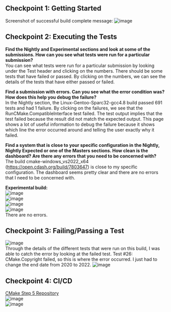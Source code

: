 ## Checkpoint 1: Getting Started  
Screenshot of successful build complete message:
![image](https://user-images.githubusercontent.com/60198697/159137381-4f4e1e4c-41a1-4e40-908e-3d1024c0859d.png)  

## Checkpoint 2: Executing the Tests  
**Find the Nightly and Experimental sections and look at some of the submissions. How can you see what tests were run for a particular submission?**  
You can see what tests were run for a particular submission by looking under the Test header and clicking on the numbers. There should be some tests
that have failed or passed. By clicking on the numbers, we can see the details of the tests that have either passed or failed.  

**Find a submission with errors. Can you see what the error condition was? How does this help you debug the failure?**  
In the Nightly section, the Linux-Gentoo-Sparc32-gcc4.8 build passed 691 tests and had 1 failure. By clicking on the failures, we see that the
RunCMake.CompatibleInterface test failed. The test output implies that the test failed because the result did not match the expected output.
This page shows a lot of useful information to debug the failure because it shows which line the error occurred around and telling the user exactly why it failed.  

**Find a system that is close to your specific configuration in the Nightly, Nightly Expected or one of the Masters sections. How clean is the dashboard?
Are there any errors that you need to be concerned with?**  
The build cmake-windows_vs2022_x64 (https://open.cdash.org/build/7803647) is close to my specific configuration.
The dashboard seems pretty clear and there are no errors that I need to be concerned with.  

**Experimental build:**  
![image](https://user-images.githubusercontent.com/60198697/159138619-de75c375-d88c-49a7-bd36-74bd93899b6b.png)  
![image](https://user-images.githubusercontent.com/60198697/159138627-5e29b1bb-2c85-46b9-bd77-3956bf9c0364.png)  
![image](https://user-images.githubusercontent.com/60198697/159138636-0840bfe3-5131-4963-bbbd-4006db619b89.png)  
![image](https://user-images.githubusercontent.com/60198697/159138648-c0edc53d-b87a-4811-824f-fe5c3838b9d0.png)  
There are no errors.

## Checkpoint 3: Failing/Passing a Test  
![image](https://user-images.githubusercontent.com/60198697/159138876-31cc09c6-ad39-43c8-a59e-177dc45c4c4c.png)  
Through the details of the different tests that were run on this build, I was able to catch the error by looking
at the failed test. Test #26: CMake.Copyright failed, so this is where the error occurred. I just had to change the end
date from 2020 to 2022.
![image](https://user-images.githubusercontent.com/60198697/159139044-46829daa-f98d-440f-8643-0aa36de8c1c0.png)  

## Checkpoint 4: CI/CD
[CMake Step 5 Repository](https://github.com/christyyoo/cmake_step5)  
![image](https://user-images.githubusercontent.com/60198697/159140803-dbac17a5-2396-4f1b-bbf9-0d7921652ffb.png)  
![image](https://user-images.githubusercontent.com/60198697/159140829-5fafb93e-ea37-4dfc-b8a1-01adc08b1835.png)  
